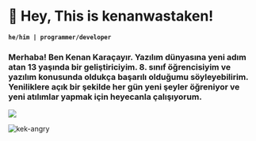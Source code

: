# 🧥 Hey, This is kenanwastaken!

**`he/him | programmer/developer`**

### Merhaba! Ben Kenan Karaçayır. Yazılım dünyasına yeni adım atan 13 yaşında bir geliştiriciyim. 8. sınıf öğrencisiyim ve yazılım konusunda oldukça başarılı olduğumu söyleyebilirim. Yeniliklere açık bir şekilde her gün yeni şeyler öğreniyor ve yeni atılımlar yapmak için heyecanla çalışıyorum.

<p align="left>
  <a href="kenanwastaken.online">
    <img src="https://custom-icon-badges.demolab.com/badge/-info@kenanwastaken.online-red?style=for-the-badge&logo=mention&logoColor=white"/></a>
</p>

![kek-angry](https://github.com/KenanWasTaken/KenanWasTaken/assets/61794478/06cee92e-4f1c-4072-b2f7-55c016ce4aaa)
